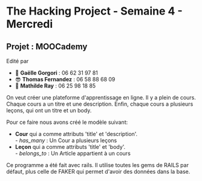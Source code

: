 <h1>The Hacking Project - Semaine 4 - Mercredi</h1>

<h2>Projet : MOOCademy</h2>

<p>Edité par 
	<ul>
		<li>🤩 <strong>Gaëlle Gorgori</strong> : 06 62 31 97 81</li>
		<li>😎 <strong>Thomas Fernandez</strong> : 06 58 88 68 09</li>
		<li>🤗 <strong>Mathilde Ray</strong> : 06 25 98 18 85</li>
		</ul></p>

<p>On veut créer une plateforme d'apprentissage en ligne. Il y a plein de cours. Chaque cours a un titre et une description. Enfin, chaque cours a plusieurs leçons, qui ont un titre et un body.</p>

<p> Pour ce faire nous avons créé le modèle suivant: 
	<ul>
		<li> <strong>Cour</strong> qui a comme attributs 'title' et 'description'.<br/>
			- <em>has_many</em> : Un Cour a plusieurs leçons</li>
		<li> <strong>Leçon</strong> qui a comme attributs 'title' et 'body'.<br/>
			- <em>belongs_to</em> : Un Article appartient à un cours<br/>
		</ul></p>

<p>Ce programme a été fait avec rails.
Il utilise toutes les gems de RAILS par défaut, plus celle de FAKER qui permet d'avoir des données dans la base.</p>

